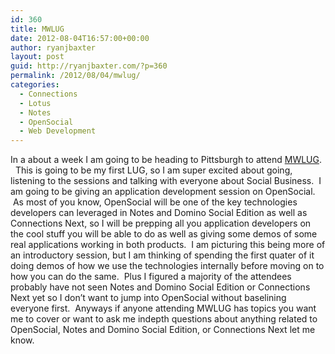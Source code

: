```yaml
---
id: 360
title: MWLUG
date: 2012-08-04T16:57:00+00:00
author: ryanjbaxter
layout: post
guid: http://ryanjbaxter.com/?p=360
permalink: /2012/08/04/mwlug/
categories:
  - Connections
  - Lotus
  - Notes
  - OpenSocial
  - Web Development
---
```

In a about a week I am going to be heading to Pittsburgh to attend <a href="http://www.mwlug.com/" target="_blank">MWLUG</a>.   This is going to be my first LUG, so I am super excited about going, listening to the sessions and talking with everyone about Social Business.  I am going to be giving an application development session on OpenSocial.  As most of you know, OpenSocial will be one of the key technologies developers can leveraged in Notes and Domino Social Edition as well as Connections Next, so I will be prepping all you application developers on the cool stuff you will be able to do as well as giving some demos of some real applications working in both products.  I am picturing this being more of an introductory session, but I am thinking of spending the first quater of it doing demos of how we use the technologies internally before moving on to how you can do the same.  Plus I figured a majority of the attendees probably have not seen Notes and Domino Social Edition or Connections Next yet so I don&#8217;t want to jump into OpenSocial without baselining everyone first.  Anyways if anyone attending MWLUG has topics you want me to cover or want to ask me indepth questions about anything related to OpenSocial, Notes and Domino Social Edition, or Connections Next let me know.
